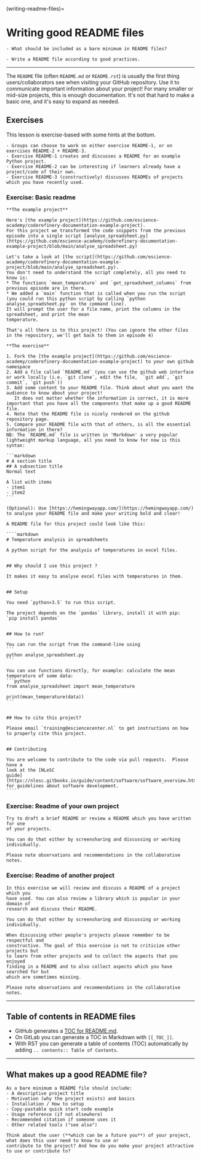 (writing-readme-files)=

# Writing good README files

```{questions}
- What should be included as a bare minimum in README files?
```

```{objectives}
- Write a README file according to good practices.
```

---

The `README` file (often `README.md` or `README.rst`) is usually the first
thing users/collaborators see when visiting your GitHub repository.  Use it to
communicate important information about your project!  For many
smaller or mid-size projects, this is enough documentation.  It's not
that hard to make a basic one, and it's easy to expand as needed.


## Exercises

This lesson is exercise-based with some hints at the bottom.

```{instructor-note}
- Groups can choose to work on either exercise README-1, or on exercises README-2 + README-3.
- Exercise README-1 creates and discusses a README for an example Python project.
- Exercise README-2 can be interesting if learners already have a project/code of their own.
- Exercise README-3 (constructively) discusses READMEs of projects which you have recently used.
```

### Exercise: Basic readme

````{exercise} Exercise README-1: Write a README file for an example Python project
**The example project**

Here's [the example project](https://github.com/escience-academy/coderefinery-documentation-example-project).
For this project we transformed the code snippets from the previous episode into a single script [analyse_spreadsheet.py](https://github.com/escience-academy/coderefinery-documentation-example-project/blob/main/analyse_spreadsheet.py)

Let's take a look at [the script](https://github.com/escience-academy/coderefinery-documentation-example-project/blob/main/analyse_spreadsheet.py).
You don't need to understand the script completely, all you need to know is:
* The functions `mean_temperature` and `get_spreadsheet_columns` from previous episode are in there.
* We added a `main` function that is called when you run the script
(you could run this python script by calling `python analyse_spreadsheet.py` on the command line).
It will prompt the user for a file name, print the columns in the spreadsheet, and print the mean
temperature.

That's all there is to this project! (You can ignore the other files in the repository, we'll get back to them in episode 4)

**The exercise**

1. Fork the [the example project](https://github.com/escience-academy/coderefinery-documentation-example-project) to your own github namespace
2. Add a file called `README.md` (you can use the github web interface or work locally (i.e. `git clone`, edit the file,  `git add`, `git commit`, `git push`))
3. Add some content to your README file. Think about what you want the audience to know about your project!
   It does not matter whether the information is correct, it is more important that you have all the components that make up a good README file.
4. Note that the README file is nicely rendered on the github repository page.
5. Compare your README file with that of others, is all the essential information in there?
NB: The `README.md` file is written in 'Markdown' a very popular lightweight markup language, all you need to know for now is this syntax:

```markdown
# A section title
## A subsection title
Normal text

A list with items
- item1
- item2
```

(Optional): Use [https://hemingwayapp.com/](https://hemingwayapp.com/) to analyse your README file and make your writing bold and clear!
````

`````{solution}
A README file for this project could look like this:

````markdown
# Temperature analysis in spreadsheets

A python script for the analysis of temperatures in excel files.


## Why should I use this project ?

It makes it easy to analyse excel files with temperatures in them.


## Setup

You need `python>3.5` to run this script.

The project depends on the `pandas` library, install it with pip:
`pip install pandas`


## How to run?

You can run the script from the command-line using
```
python analyse_spreadsheet.py
```

You can use functions directly, for example: calculate the mean temperature of some data:
```python
from analyse_spreadsheet import mean_temperature

print(mean_temperature(data))
```


## How to cite this project?

Please email `training@esciencecenter.nl` to get instructions on how to properly cite this project.


## Contributing

You are welcome to contribute to the code via pull requests.  Please have a
look at the [NLeSC
guide](https://nlesc.gitbooks.io/guide/content/software/software_overview.html)
for guidelines about software development.
````
`````


### Exercise: Readme of your own project

```{exercise} Exercise README-2: Draft or review a README for one of your recent projects
Try to draft a brief README or review a README which you have written for one
of your projects.

You can do that either by screensharing and discussing or working individually.

Please note observations and recommendations in the collaborative notes.
```

### Exercise: Readme of another project

```{exercise} Exercise README-3: Review and discuss a README of a project that you have used
In this exercise we will review and discuss a README of a project which you
have used. You can also review a library which is popular in your domain of
research and discuss their README.

You can do that either by screensharing and discussing or working individually.

When discussing other people's projects please remember to be respectful and
constructive. The goal of this exercise is not to criticize other projects but
to learn from other projects and to collect the aspects that you enjoyed
finding in a README and to also collect aspects which you have searched for but
which are sometimes missing.

Please note observations and recommendations in the collaborative notes.
```

---

## Table of contents in README files

- GitHub generates a [TOC for README.md](https://docs.github.com/en/github/creating-cloning-and-archiving-repositories/about-readmes#auto-generated-table-of-contents-for-readme-files).
- On GitLab you can generate a TOC in Markdown with `[[_TOC_]]`.
- With RST you can generate a table of contents (TOC) automatically by adding `.. contents:: Table of Contents`.

---

## What makes up a good README file?

```{keypoints}
As a bare minimum a README file should include:
- A descriptive project title
- Motivation (why the project exists) and basics
- Installation / How to setup
- Copy-pastable quick start code example
- Usage reference (if not elsewhere)
- Recommended citation if someone uses it
- Other related tools ("see also")
```

```{callout} User experience
Think about the user (**which can be a future you**) of your project, what does this user need to know to use or
contribute to the project? And how do you make your project attractive to use or contribute to?
```
